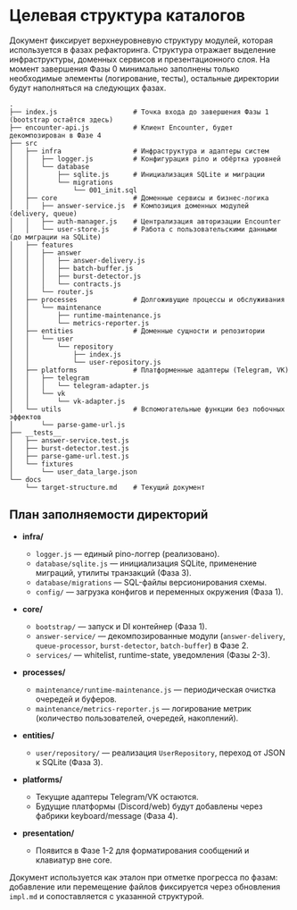 # Целевая структура каталогов

Документ фиксирует верхнеуровневую структуру модулей, которая используется в фазах рефакторинга. Структура отражает выделение инфраструктуры, доменных сервисов и презентационного слоя. На момент завершения Фазы 0 минимально заполнены только необходимые элементы (логирование, тесты), остальные директории будут наполняться на следующих фазах.

```
.
├── index.js                   # Точка входа до завершения Фазы 1 (bootstrap остаётся здесь)
├── encounter-api.js           # Клиент Encounter, будет декомпозирован в Фазе 4
├── src
│   ├── infra                  # Инфраструктура и адаптеры систем
│   │   ├── logger.js          # Конфигурация pino и обёртка уровней
│   │   └── database
│   │       ├── sqlite.js      # Инициализация SQLite и миграции
│   │       └── migrations
│   │           └── 001_init.sql
│   ├── core                   # Доменные сервисы и бизнес-логика
│   │   ├── answer-service.js  # Композиция доменных модулей (delivery, queue)
│   │   ├── auth-manager.js    # Централизация авторизации Encounter
│   │   └── user-store.js      # Работа с пользовательскими данными (до миграции на SQLite)
│   ├── features
│   │   ├── answer
│   │   │   ├── answer-delivery.js
│   │   │   ├── batch-buffer.js
│   │   │   ├── burst-detector.js
│   │   │   └── contracts.js
│   │   └── router.js
│   ├── processes              # Долгоживущие процессы и обслуживания
│   │   └── maintenance
│   │       ├── runtime-maintenance.js
│   │       └── metrics-reporter.js
│   ├── entities               # Доменные сущности и репозитории
│   │   └── user
│   │       └── repository
│   │           ├── index.js
│   │           └── user-repository.js
│   ├── platforms              # Платформенные адаптеры (Telegram, VK)
│   │   ├── telegram
│   │   │   └── telegram-adapter.js
│   │   └── vk
│   │       └── vk-adapter.js
│   └── utils                  # Вспомогательные функции без побочных эффектов
│       └── parse-game-url.js
├── __tests__
│   ├── answer-service.test.js
│   ├── burst-detector.test.js
│   ├── parse-game-url.test.js
│   └── fixtures
│       └── user_data_large.json
└── docs
    └── target-structure.md    # Текущий документ
```

## План заполняемости директорий

- **infra/**
  - `logger.js` — единый pino-логгер (реализовано).
  - `database/sqlite.js` — инициализация SQLite, применение миграций, утилиты транзакций (Фаза 3).
  - `database/migrations` — SQL-файлы версионирования схемы.
  - `config/` — загрузка конфигов и переменных окружения (Фаза 1).

- **core/**
  - `bootstrap/` — запуск и DI контейнер (Фаза 1).
  - `answer-service/` — декомпозированные модули (`answer-delivery`, `queue-processor`, `burst-detector`, `batch-buffer`) в Фазе 2.
  - `services/` — whitelist, runtime-state, уведомления (Фазы 2-3).

- **processes/**
  - `maintenance/runtime-maintenance.js` — периодическая очистка очередей и буферов.
  - `maintenance/metrics-reporter.js` — логирование метрик (количество пользователей, очередей, накоплений).

- **entities/**
  - `user/repository/` — реализация `UserRepository`, переход от JSON к SQLite (Фаза 3).

- **platforms/**
  - Текущие адаптеры Telegram/VK остаются.
  - Будущие платформы (Discord/web) будут добавлены через фабрики keyboard/message (Фаза 4).

- **presentation/**
  - Появится в Фазе 1-2 для форматирования сообщений и клавиатур вне core.

Документ используется как эталон при отметке прогресса по фазам: добавление или перемещение файлов фиксируется через обновления `impl.md` и сопоставляется с указанной структурой.
